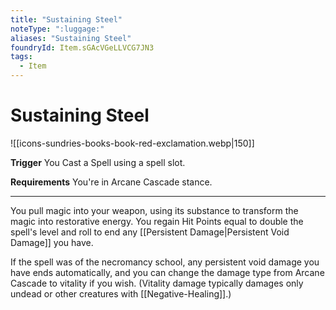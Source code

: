 ```yaml
---
title: "Sustaining Steel"
noteType: ":luggage:"
aliases: "Sustaining Steel"
foundryId: Item.sGAcVGeLLVCG7JN3
tags:
  - Item
---
```


# Sustaining Steel
![[icons-sundries-books-book-red-exclamation.webp|150]]

**Trigger** You Cast a Spell using a spell slot.

**Requirements** You're in Arcane Cascade stance.

* * *

You pull magic into your weapon, using its substance to transform the magic into restorative energy. You regain Hit Points equal to double the spell's level and roll to end any [[Persistent Damage|Persistent Void Damage]] you have.

If the spell was of the necromancy school, any persistent void damage you have ends automatically, and you can change the damage type from Arcane Cascade to vitality if you wish. (Vitality damage typically damages only undead or other creatures with [[Negative-Healing]].)
